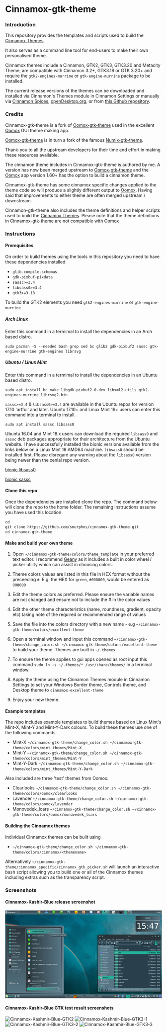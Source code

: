 Cinnamox-gtk-theme
=====

### Introduction

This repository provides the templates and scripts used to build the [Cinnamox Themes](https://github.com/smurphos/cinnamox_themes/releases).

It also serves as a command line tool for end-users to make their own personalised theme.

Cinnamox themes include a Cinnamon, GTK2, GTK3, GTK3.20 and Metacity Theme, are compatible with Cinnamon 3.2+, GTK3.18 or GTK 3.20+ and require the `gtk2-engines-murrine` or `gtk-engine-murrine` package to be installed.

The current release versions of the themes can be downloaded and installed via Cinnamon's Themes module in Cinnamon Settings or manually via [Cinnamon Spices](https://cinnamon-spices.linuxmint.com/themes), [openDesktop.org](https://www.opendesktop.org/member/491875/), or from [this Github repository](https://github.com/smurphos/cinnamox_themes/releases).

### Credits

Cinnamox-gtk-theme is a fork of [Oomox-gtk-theme](https://github.com/actionless/oomox-gtk-theme) used in the excellent [Oomox](https://github.com/actionless/oomox) GUI theme making app.

[Oomox-gtk-theme](https://github.com/actionless/oomox-gtk-theme) is in turn a fork of the famous [Numix-gtk-theme](https://github.com/numixproject/numix-gtk-theme).

Thank-you to all the upstream developers for their time and effort in making these resources available.

The cinnamon theme includes in Cinnamox-gtk-theme is authored by me. A version has now been merged upstream to [Oomox-gtk-theme](https://github.com/actionless/oomox-gtk-theme) and the [Oomox](https://github.com/actionless/oomox) app version 1.60+ has the option to build a cinnamon theme.

Cinnamox-gtk-theme has some cinnamox specific changes applied to the theme code so will produce a slightly different output to [Oomox](https://github.com/actionless/oomox). Having said that improvements to either theme are often merged upstream / downstream.

Cinnamon-gtk-theme also includes the theme definitions and helper scripts used to build the [Cinnamox Themes](https://github.com/smurphos/cinnamox_themes/releases). Please note that the theme definitions in Cinnamox-gtk-theme are not compatible with [Oomox](https://github.com/actionless/oomox)

### Instructions

#### Prerequisites

On order to build themes using the tools in this repository you need to have these dependencies installed:

 - `glib-compile-schemas`
 - `gdk-pixbuf-pixdata`
 - `sassc>=3.4`
 - `libsass0>=3.4`
 - `gtk3>=3.18`
 
To build the GTK2 elements you need `gtk2-engines-murrine` or `gtk-engine-murrine`

##### Arch Linux

Enter this command in a termimal to install the dependencies in an Arch based distro.
```
sudo pacman -S --needed bash grep sed bc glib2 gdk-pixbuf2 sassc gtk-engine-murrine gtk-engines librsvg
```

##### Ubuntu / Linux Mint

Enter this command in a termimal to install the dependencies in an Ubuntu based distro.
```
sudo apt install bc make libgdk-pixbuf2.0-dev libxml2-utils gtk2-engines-murrine librsvg2-bin
```

`sassc>=3.4` & `libsass0>=3.4` are available in the Ubuntu repos for version 17.10 'artful' and later. Ubuntu 17.10+ and Linux Mint 19+ users can enter this command into a terminal to install.
```
sudo apt install sassc libsass0
```

Ubuntu 16.04 and Mint 18.x users can download the required `libsass0` and `sassc` deb packages appropriate for their architecture from the Ubuntu website. I have successfully installed the bionic versions available from the links below on a Linux Mint 18 AMD64 machine. `libsass0` should be installed first. Please disregard any warning about the `libsass0` version being newer than the xenial repo version.

[bionic libsass0](https://packages.ubuntu.com/bionic/libsass0)

[bionic sassc](https://packages.ubuntu.com/bionic/sassc)


#### Clone this repo

Once the dependencies are installed clone the repo. The command below will clone the repo to the home folder. The remaining instructions assume you have used this location
```
cd
git clone https://github.com/smurphos/cinnamox-gtk-theme.git
cd cinnamox-gtk-theme
```

#### Make and build your own theme

1. Open `~/cinnamox-gtk-theme/colors/theme_template` in your preferred text editor. I recommend [Geany](https://www.geany.org/) as it includes a built in color wheel / picker utility which can assist in choosing colors.

2. Theme colors values are listed in this file in HEX format without the preceeding `#`. E.g. the HEX for `green`, `#008000`, would be entered as `008000`

3. Edit the theme colors as preferred. Please ensure the variable names are not changed and ensure not to include the # in the color values

4. Edit the other theme characteristics (name, roundness, gradient, opacity etc) taking note of the required or recommended range of values

5. Save the file into the colors directory with a new name - e.g `~/cinnamox-gtk-theme/colors/excellent-theme`

6. Open a terminal window and input this command `~/cinnamox-gtk-theme/change_color.sh ~/cinnamox-gtk-theme/colors/excellent-theme` to build your theme. Themes are built in `~/.themes`

7. To ensure the theme applies to gui apps opened as root input this command `sudo ln -s ~/.themes/* /usr/share/themes/` in a terminal window

8. Apply the theme using the Cinnamon Themes module in Cinnamon Settings to set your Windows Border theme, Controls theme, and Desktop theme to `cinnamox-excellent-theme`

9. Enjoy your new theme.

#### Example templates

The repo includes example templates to build themes based on Linux Mint's Mint-X, Mint-Y and Mint-Y-Dark colours. To build these themes use one of the following commands.

* Mint-X			`~/cinnamox-gtk-theme/change_color.sh ~/cinnamox-gtk-theme/colors/mint_themes/Mint-X`
* Mint-Y			`~/cinnamox-gtk-theme/change_color.sh ~/cinnamox-gtk-theme/colors/mint_themes/Mint-Y`
* Mint-Y-Dark		`~/cinnamox-gtk-theme/change_color.sh ~/cinnamox-gtk-theme/colors/mint_themes/Mint-Y-Dark`

Also included are three 'test' themes from Oomox.

* Clearlooks		`~/cinnamox-gtk-theme/change_color.sh ~/cinnamox-gtk-theme/colors/oomox/clearlooks`
* Lavender			`~/cinnamox-gtk-theme/change_color.sh ~/cinnamox-gtk-theme/colors/oomox/lavender`
* Monovedek_lcars	`~/cinnamox-gtk-theme/change_color.sh ~/cinnamox-gtk-theme/colors/oomox/monovedek_lcars`

#### Building the Cinnamox themes

Individual Cinnamox themes can be built using

* <themename>		`~/cinnamox-gtk-theme/change_color.sh ~/cinnamox-gtk-theme/colors/cinnamox/<themename>`

Alternatively `~/cinnamox-gtk-theme/cinnamox_specific/cinnamox_gtk_picker.sh` will launch an interactive bash script allowing you to build one or all of the Cinnamox themes including extras such as the transparency script.

### Screenshots

#### Cinnamox-Kashir-Blue release screenshot

![Cinnamox-Kashmir-Blue](https://github.com/smurphos/cinnamox_themes/raw/master/Cinnamox-Kashmir-Blue/cinnamon/thumbnail.png "Cinnamox-Kashmir-Blue")

#### Cinnamox-Kashir-Blue GTK test result screenshots

![Cinnamox-Kashmir-Blue-GTK2](https://github.com/smurphos/cinnamox-gtk-theme/raw/master/screenshots/theme-Cinnamox-Kashmir-Blue-gtk2-awf.png "Cinnamox-Kashmir-Blue-GTK2")
![Cinnamox-Kashmir-Blue-GTK3-1](https://github.com/smurphos/cinnamox-gtk-theme/blob/master/screenshots/theme-Cinnamox-Kashmir-Blue-gtk3-page1.png "Cinnamox-Kashmir-Blue-GTK3-1")
![Cinnamox-Kashmir-Blue-GTK3-2](https://github.com/smurphos/cinnamox-gtk-theme/blob/master/screenshots/theme-Cinnamox-Kashmir-Blue-gtk3-page2.png "Cinnamox-Kashmir-Blue-GTK3-2")
![Cinnamox-Kashmir-Blue-GTK3-3](https://github.com/smurphos/cinnamox-gtk-theme/blob/master/screenshots/theme-Cinnamox-Kashmir-Blue-gtk3-page3.png "Cinnamox-Kashmir-Blue-GTK3-3")
